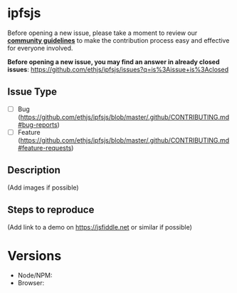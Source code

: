 # ipfsjs

Before opening a new issue, please take a moment to review our [**community guidelines**](https://github.com/ethjs/ipfsjs/blob/master/.github/CONTRIBUTING.md) to make the contribution process easy and effective for everyone involved.

**Before opening a new issue, you may find an answer in already closed issues**:
https://github.com/ethjs/ipfsjs/issues?q=is%3Aissue+is%3Aclosed

## Issue Type

- [ ] Bug (https://github.com/ethjs/ipfsjs/blob/master/.github/CONTRIBUTING.md#bug-reports)
- [ ] Feature (https://github.com/ethjs/ipfsjs/blob/master/.github/CONTRIBUTING.md#feature-requests)

## Description

(Add images if possible)

## Steps to reproduce

(Add link to a demo on https://jsfiddle.net or similar if possible)

# Versions

- Node/NPM:
- Browser:
